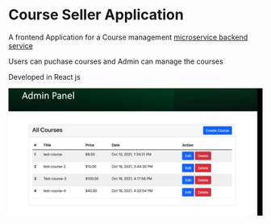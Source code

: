 # Course Seller Application

A frontend Application for a Course management [microservice backend service](https://https://github.com/devgithinji/course-purchase-microservice)

Users can puchase courses and Admin can manage the courses

Developed in React js

![overview](img.png)
